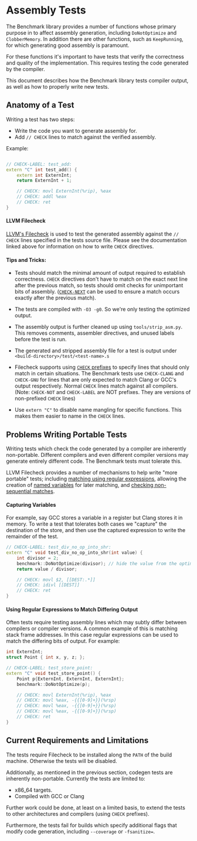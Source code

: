 # Assembly Tests

The Benchmark library provides a number of functions whose primary
purpose in to affect assembly generation, including `DoNotOptimize`
and `ClobberMemory`. In addition there are other functions,
such as `KeepRunning`, for which generating good assembly is paramount.

For these functions it's important to have tests that verify the
correctness and quality of the implementation. This requires testing
the code generated by the compiler.

This document describes how the Benchmark library tests compiler output,
as well as how to properly write new tests.


## Anatomy of a Test

Writing a test has two steps:

* Write the code you want to generate assembly for.
* Add `// CHECK` lines to match against the verified assembly.

Example:
```c++

// CHECK-LABEL: test_add:
extern "C" int test_add() {
    extern int ExternInt;
    return ExternInt + 1;

    // CHECK: movl ExternInt(%rip), %eax
    // CHECK: addl %eax
    // CHECK: ret
}

```

#### LLVM Filecheck

[LLVM's Filecheck](https://llvm.org/docs/CommandGuide/FileCheck.html)
is used to test the generated assembly against the `// CHECK` lines
specified in the tests source file. Please see the documentation
linked above for information on how to write `CHECK` directives.

#### Tips and Tricks:

* Tests should match the minimal amount of output required to establish
correctness. `CHECK` directives don't have to match on the exact next line
after the previous match, so tests should omit checks for unimportant
bits of assembly. ([`CHECK-NEXT`](https://llvm.org/docs/CommandGuide/FileCheck.html#the-check-next-directive)
can be used to ensure a match occurs exactly after the previous match).

* The tests are compiled with `-O3 -g0`. So we're only testing the
optimized output.

* The assembly output is further cleaned up using `tools/strip_asm.py`.
This removes comments, assembler directives, and unused labels before
the test is run.

* The generated and stripped assembly file for a test is output under
`<build-directory>/test/<test-name>.s`

* Filecheck supports using [`CHECK` prefixes](https://llvm.org/docs/CommandGuide/FileCheck.html#cmdoption-check-prefixes)
to specify lines that should only match in certain situations.
The Benchmark tests use `CHECK-CLANG` and `CHECK-GNU` for lines that
are only expected to match Clang or GCC's output respectively. Normal
`CHECK` lines match against all compilers. (Note: `CHECK-NOT` and
`CHECK-LABEL` are NOT prefixes. They are versions of non-prefixed
`CHECK` lines)

* Use `extern "C"` to disable name mangling for specific functions. This
makes them easier to name in the `CHECK` lines.


## Problems Writing Portable Tests

Writing tests which check the code generated by a compiler are
inherently non-portable. Different compilers and even different compiler
versions may generate entirely different code. The Benchmark tests
must tolerate this.

LLVM Filecheck provides a number of mechanisms to help write
"more portable" tests; including [matching using regular expressions](https://llvm.org/docs/CommandGuide/FileCheck.html#filecheck-pattern-matching-syntax),
allowing the creation of [named variables](https://llvm.org/docs/CommandGuide/FileCheck.html#filecheck-variables)
for later matching, and [checking non-sequential matches](https://llvm.org/docs/CommandGuide/FileCheck.html#the-check-dag-directive).

#### Capturing Variables

For example, say GCC stores a variable in a register but Clang stores
it in memory. To write a test that tolerates both cases we "capture"
the destination of the store, and then use the captured expression
to write the remainder of the test.

```c++
// CHECK-LABEL: test_div_no_op_into_shr:
extern "C" void test_div_no_op_into_shr(int value) {
    int divisor = 2;
    benchmark::DoNotOptimize(divisor); // hide the value from the optimizer
    return value / divisor;

    // CHECK: movl $2, [[DEST:.*]]
    // CHECK: idivl [[DEST]]
    // CHECK: ret
}
```

#### Using Regular Expressions to Match Differing Output

Often tests require testing assembly lines which may subtly differ
between compilers or compiler versions. A common example of this
is matching stack frame addresses. In this case regular expressions
can be used to match the differing bits of output. For example:

<!-- {% raw %} -->
```c++
int ExternInt;
struct Point { int x, y, z; };

// CHECK-LABEL: test_store_point:
extern "C" void test_store_point() {
    Point p{ExternInt, ExternInt, ExternInt};
    benchmark::DoNotOptimize(p);

    // CHECK: movl ExternInt(%rip), %eax
    // CHECK: movl %eax, -{{[0-9]+}}(%rsp)
    // CHECK: movl %eax, -{{[0-9]+}}(%rsp)
    // CHECK: movl %eax, -{{[0-9]+}}(%rsp)
    // CHECK: ret
}
```
<!-- {% endraw %} -->

## Current Requirements and Limitations

The tests require Filecheck to be installed along the `PATH` of the
build machine. Otherwise the tests will be disabled.

Additionally, as mentioned in the previous section, codegen tests are
inherently non-portable. Currently the tests are limited to:

* x86_64 targets.
* Compiled with GCC or Clang

Further work could be done, at least on a limited basis, to extend the
tests to other architectures and compilers (using `CHECK` prefixes).

Furthermore, the tests fail for builds which specify additional flags
that modify code generation, including `--coverage` or `-fsanitize=`.

